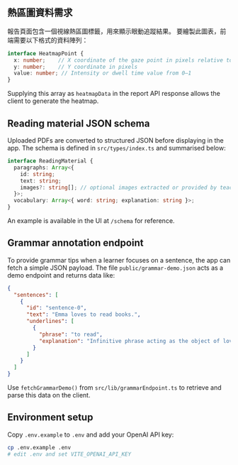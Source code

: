 

## 熱區圖資料需求

報告頁面包含一個視線熱區圖標籤，用來顯示眼動追蹤結果。
要繪製此圖表，前端需要以下格式的資料陣列：

```ts
interface HeatmapPoint {
  x: number;    // X coordinate of the gaze point in pixels relative to the text
  y: number;    // Y coordinate in pixels
  value: number; // Intensity or dwell time value from 0–1
}
```

Supplying this array as `heatmapData` in the report API response allows the
client to generate the heatmap.

## Reading material JSON schema

Uploaded PDFs are converted to structured JSON before displaying in the app. The
schema is defined in `src/types/index.ts` and summarised below:

```ts
interface ReadingMaterial {
  paragraphs: Array<{
    id: string;
    text: string;
    images?: string[]; // optional images extracted or provided by teachers
  }>;
  vocabulary: Array<{ word: string; explanation: string }>;
}
```

An example is available in the UI at `/schema` for reference.


## Grammar annotation endpoint

To provide grammar tips when a learner focuses on a sentence, the app can fetch a simple JSON payload. The file `public/grammar-demo.json` acts as a demo endpoint and returns data like:

```json
{
  "sentences": [
    {
      "id": "sentence-0",
      "text": "Emma loves to read books.",
      "underlines": [
        {
          "phrase": "to read",
          "explanation": "Infinitive phrase acting as the object of loves."
        }
      ]
    }
  ]
}
```

Use `fetchGrammarDemo()` from `src/lib/grammarEndpoint.ts` to retrieve and parse this data on the client.

## Environment setup

Copy `.env.example` to `.env` and add your OpenAI API key:

```bash
cp .env.example .env
# edit .env and set VITE_OPENAI_API_KEY
```

